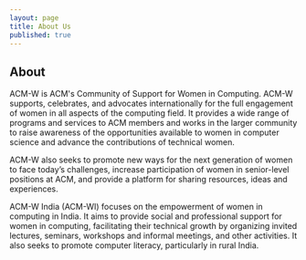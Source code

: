 ```yaml
---
layout: page
title: About Us
published: true
---
```

## About
ACM-W is ACM's Community of Support for Women in Computing. ACM-W supports, celebrates, and advocates internationally for the full engagement of women in all aspects of the computing field. It provides a wide range of programs and services to ACM members and works in the larger community to raise awareness of the opportunities available to women in computer science and advance the contributions of technical women. 

ACM-W also seeks to promote new ways for the next generation of women to face today’s challenges, increase participation of women in senior-level positions at ACM, and provide a platform for sharing resources, ideas and experiences.

ACM-W India (ACM-WI) focuses on the empowerment of women in computing in India. It aims to provide social and professional support for women in computing, facilitating their technical growth by organizing invited lectures, seminars, workshops and informal meetings, and other activities. It also seeks to promote computer literacy, particularly in rural India.
